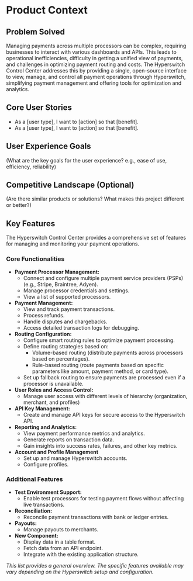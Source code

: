 # Product Context

## Problem Solved

Managing payments across multiple processors can be complex, requiring businesses to interact with various dashboards and APIs. This leads to operational inefficiencies, difficulty in getting a unified view of payments, and challenges in optimizing payment routing and costs. The Hyperswitch Control Center addresses this by providing a single, open-source interface to view, manage, and control all payment operations through Hyperswitch, simplifying payment management and offering tools for optimization and analytics.

## Core User Stories

- As a [user type], I want to [action] so that [benefit].
- As a [user type], I want to [action] so that [benefit].

## User Experience Goals

(What are the key goals for the user experience? e.g., ease of use, efficiency, reliability)

## Competitive Landscape (Optional)

(Are there similar products or solutions? What makes this project different or better?)

## Key Features

The Hyperswitch Control Center provides a comprehensive set of features for managing and monitoring your payment operations.

### Core Functionalities

- **Payment Processor Management:**
  - Connect and configure multiple payment service providers (PSPs) (e.g., Stripe, Braintree, Adyen).
  - Manage processor credentials and settings.
  - View a list of supported processors.
- **Payment Management:**
  - View and track payment transactions.
  - Process refunds.
  - Handle disputes and chargebacks.
  - Access detailed transaction logs for debugging.
- **Routing Configuration:**
  - Configure smart routing rules to optimize payment processing.
  - Define routing strategies based on:
    - Volume-based routing (distribute payments across processors based on percentages).
    - Rule-based routing (route payments based on specific parameters like amount, payment method, or card type).
  - Set up fallback routing to ensure payments are processed even if a processor is unavailable.
- **User Roles and Access Control:**
  - Manage user access with different levels of hierarchy (organization, merchant, and profiles)
- **API Key Management:**
  - Create and manage API keys for secure access to the Hyperswitch API.
- **Reporting and Analytics:**
  - View payment performance metrics and analytics.
  - Generate reports on transaction data.
  - Gain insights into success rates, failures, and other key metrics.
- **Account and Profile Management**
  - Set up and manage Hyperswitch accounts.
  - Configure profiles.

### Additional Features

- **Test Environment Support:**
  - Enable test processors for testing payment flows without affecting live transactions.
- **Reconciliation:**
  - Reconcile payment transactions with bank or ledger entries.
- **Payouts:**
  - Manage payouts to merchants.
- **New Component:**
  - Display data in a table format.
  - Fetch data from an API endpoint.
  - Integrate with the existing application structure.

_This list provides a general overview. The specific features available may vary depending on the Hyperswitch setup and configuration._
